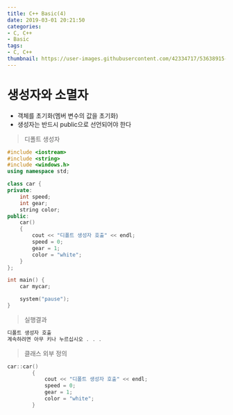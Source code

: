 ```yaml
---
title: C++ Basic(4)
date: 2019-03-01 20:21:50
categories:
- C, C++
- Basic
tags:
- C, C++
thumbnail: https://user-images.githubusercontent.com/42334717/53638915-21ef2a00-3c6b-11e9-9da7-df2f08d51f25.png
---
```

# 생성자와 소멸자

+ 객체를 초기화(멤버 변수의 값을 초기화)
+ 생성자는 반드시 public으로 선언되어야 한다

> 디폴트 생성자

<!-- more -->

~~~C++
#include <iostream>
#include <string>
#include <windows.h>
using namespace std;

class car {
private:
	int speed;
	int gear;
	string color;
public:
	car()
	{
		cout << "디폴트 생성자 호출" << endl;
		speed = 0;
		gear = 1;
		color = "white";
	}
};

int main() {
	car mycar;

	system("pause");
}
~~~
> 실행결과

~~~C++
디폴트 생성자 호출
계속하려면 아무 키나 누르십시오 . . .
~~~
> 클래스 외부 정의

~~~C++
car::car()
     	{
     		cout << "디폴트 생성자 호출" << endl;
     		speed = 0;
     		gear = 1;
     		color = "white";
     	}
~~~
